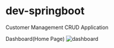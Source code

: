 # dev-springboot
Customer Management CRUD Application


Dashboard(Home Page)
![dashboard](https://user-images.githubusercontent.com/76586777/139640970-aa8c0c7d-8d69-4288-8b1d-57e9b280454a.PNG)
